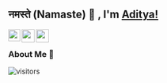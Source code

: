 ## नमस्ते (Namaste) 🙏 , I'm [Aditya!](https://aditya01hpl.github.io) 
<a href="https://www.linkedin.com/in/aditya-mishra-078584219/">
  <img align="left" width="24px" src="https://cdn.jsdelivr.net/npm/simple-icons@v3/icons/linkedin.svg"  />
</a>
<a href="https://twitter.com/AdityaM44660618">
  <img align="left" width="26px" src="https://cdn.jsdelivr.net/npm/simple-icons@v3/icons/twitter.svg" />
</a>
<a href="https://www.instagram.com/_____a.d.i.t.y.a_____/">
  <img align="left" width="26px" src="https://cdn.jsdelivr.net/npm/simple-icons@v3/icons/instagram.svg" />
</a>
  
<br />

### About Me 👦
<!--
**aditya01hpl/aditya01hpl** is a ✨ _special_ ✨ repository because its `README.md` (this file) appears on your GitHub profile.

Here are some ideas to get you started:

- 🔭 I’m currently working on ...
- 🌱 I’m currently learning ...
- 👯 I’m looking to collaborate on ...
- 🤔 I’m looking for help with ...
- 💬 Ask me about ...
- 📫 How to reach me: ...
- 😄 Pronouns: ...
- ⚡ Fun fact: ...
-->

![visitors](https://visitor-badge.laobi.icu/badge?page_id=aditya01hpl.aditya01hpl)
